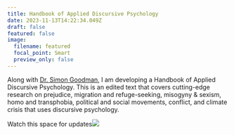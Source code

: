 ```yaml
---
title: Handbook of Applied Discursive Psychology
date: 2023-11-13T14:22:34.049Z
draft: false
featured: false
image:
  filename: featured
  focal_point: Smart
  preview_only: false
---
```

Along with [Dr. Simon Goodman](https://www.dmu.ac.uk/about-dmu/academic-staff/health-and-life-sciences/simon-goodman/simon-goodman.aspx), I am developing a Handbook of Applied Discursive Psychology. This is an edited text that covers cutting-edge research on prejudice, migration and refuge-seeking, misogyny & sexism, homo and transphobia, political and social movements, conflict, and climate crisis that uses discursive psychology.



W﻿atch this space for updates![](https://www.dmu.ac.uk/about-dmu/academic-staff/health-and-life-sciences/simon-goodman/simon-goodman.aspx)
